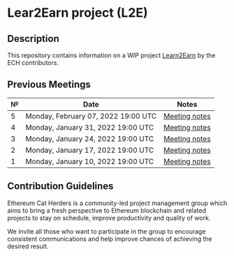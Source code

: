 # Lear2Earn project (L2E) 

## Description
This repository contains information on a WIP project [Learn2Earn](https://hackmd.io/@poojaranjan/Learn2Earn) by the ECH contributors. 

## Previous Meetings

 №  | Date                             | Notes          | 
--- | -------------------------------- | -------------- | 
  5 | Monday, February 07, 2022 19:00 UTC  | [Meeting notes](https://hackmd.io/@poojaranjan/L2Emeetingnotes#Meeting-5) |
  4 | Monday, January 31, 2022 19:00 UTC  | [Meeting notes](https://hackmd.io/@poojaranjan/L2Emeetingnotes#Meeting-4) |
  3 | Monday, January 24, 2022 19:00 UTC  | [Meeting notes](https://hackmd.io/@poojaranjan/L2Emeetingnotes#Meeting-3) |
  2 | Monday, January 17, 2022 19:00 UTC  | [Meeting notes](https://hackmd.io/@poojaranjan/L2Emeetingnotes#Meeting-2) |
  1 | Monday, January 10, 2022 19:00 UTC  | [Meeting notes](https://hackmd.io/@poojaranjan/L2Emeetingnotes#Meeting-1) |

## Contribution Guidelines

Ethereum Cat Herders is a community-led project management group which aims to bring a fresh perspective to Ethereum blockchain and related projects to stay on schedule, improve productivity and quality of work.

We invite all those who want to participate in the group to encourage consistent communications and help improve chances of achieving the desired result.
